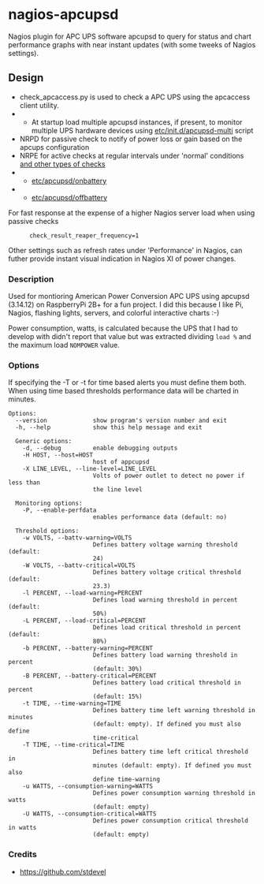 # nagios-apcupsd
Nagios plugin for APC UPS software apcupsd to query for status and chart performance graphs with near instant updates (with some tweeks of Nagios settings).

## Design

* check_apcaccess.py is used to check a APC UPS using the apcaccess client utility.
* * At startup load multiple apcupsd instances, if present, to monitor multiple UPS hardware devices using [etc/init.d/apcupsd-multi](apcupsd-multi) script
* NRPD for passive check to notify of power loss or gain based on the apcups configuration
* NRPE for active checks at regular intervals under 'normal' conditions [and other types of checks](https://github.com/HireChrisJohnston/nagios-plugins)
* * [etc/apcupsd/onbattery](etc/apcupsd/onbattery)
* * [etc/apcupsd/offbattery](etc/apcupsd/offbattery) 

For fast response at the expense of a higher Nagios server load when using passive checks
~~~
      check_result_reaper_frequency=1
~~~
Other settings such as refresh rates under 'Performance' in Nagios, can futher provide instant visual indication in Nagios XI of power changes.


### Description
Used for montioring American Power Conversion APC UPS using apcupsd (3.14.12) on RaspberryPi 2B+ for a fun project. I did this because I like Pi, Nagios, flashing lights, servers, and colorful interactive charts :-) 

Power consumption, watts, is calculated because the UPS that I had to develop with didn't report that value but was extracted dividing `load %` and the maximum load `NOMPOWER` value.

### Options

If specifying the -T or -t  for time based alerts you must define them both. When using time based thresholds performance data will be charted in minutes.

~~~
Options:
  --version             show program's version number and exit
  -h, --help            show this help message and exit

  Generic options:
    -d, --debug         enable debugging outputs
    -H HOST, --host=HOST
                        host of appcupsd
    -X LINE_LEVEL, --line-level=LINE_LEVEL
                        Volts of power outlet to detect no power if less than
                        the line level

  Monitoring options:
    -P, --enable-perfdata
                        enables performance data (default: no)

  Threshold options:
    -w VOLTS, --battv-warning=VOLTS
                        Defines battery voltage warning threshold (default:
                        24)
    -W VOLTS, --battv-critical=VOLTS
                        Defines battery voltage critical threshold (default:
                        23.3)
    -l PERCENT, --load-warning=PERCENT
                        Defines load warning threshold in percent (default:
                        50%)
    -L PERCENT, --load-critical=PERCENT
                        Defines load critical threshold in percent (default:
                        80%)
    -b PERCENT, --battery-warning=PERCENT
                        Defines battery load warning threshold in percent
                        (default: 30%)
    -B PERCENT, --battery-critical=PERCENT
                        Defines battery load critical threshold in percent
                        (default: 15%)
    -t TIME, --time-warning=TIME
                        Defines battery time left warning threshold in minutes
                        (default: empty). If defined you must also define
                        time-critical
    -T TIME, --time-critical=TIME
                        Defines battery time left critical threshold in
                        minutes (default: empty). If defined you must also
                        define time-warning
    -u WATTS, --consumption-warning=WATTS
                        Defines power consumption warning threshold in watts
                        (default: empty)
    -U WATTS, --consumption-critical=WATTS
                        Defines power consumption critical threshold in watts
                        (default: empty)
~~~

### Credits
* https://github.com/stdevel
